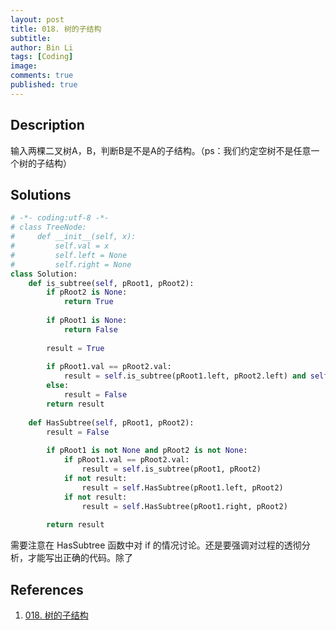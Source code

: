 ```yaml
---
layout: post
title: 018. 树的子结构
subtitle:
author: Bin Li
tags: [Coding]
image: 
comments: true
published: true
---
```


## Description

输入两棵二叉树A，B，判断B是不是A的子结构。（ps：我们约定空树不是任意一个树的子结构）

## Solutions

```python
# -*- coding:utf-8 -*-
# class TreeNode:
#     def __init__(self, x):
#         self.val = x
#         self.left = None
#         self.right = None
class Solution:
    def is_subtree(self, pRoot1, pRoot2):
        if pRoot2 is None:
            return True
        
        if pRoot1 is None:
            return False
        
        result = True
        
        if pRoot1.val == pRoot2.val:
            result = self.is_subtree(pRoot1.left, pRoot2.left) and self.is_subtree(pRoot1.right, pRoot2.right)
        else:
            result = False
        return result
    
    def HasSubtree(self, pRoot1, pRoot2):
        result = False
        
        if pRoot1 is not None and pRoot2 is not None:
            if pRoot1.val == pRoot2.val:
                result = self.is_subtree(pRoot1, pRoot2)
            if not result:
                result = self.HasSubtree(pRoot1.left, pRoot2)  
            if not result:
                result = self.HasSubtree(pRoot1.right, pRoot2)
        
        return result
```

需要注意在 HasSubtree 函数中对 if 的情况讨论。还是要强调对过程的透彻分析，才能写出正确的代码。除了

## References

1. [018. 树的子结构](https://www.nowcoder.com/practice/6e196c44c7004d15b1610b9afca8bd88?tpId=13&tqId=11170&rp=1&ru=%2Fta%2Fcoding-interviews&qru=%2Fta%2Fcoding-interviews%2Fquestion-ranking&tPage=1)